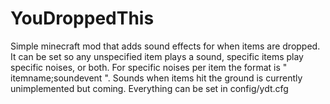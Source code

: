 YouDroppedThis
============

Simple minecraft mod that adds sound effects for when items are dropped.
It can be set so any unspecified item plays a sound, specific items play specific noises, or both.
For specific noises per item the format is " itemname;soundevent ".
Sounds when items hit the ground is currently unimplemented but coming.
Everything can be set in config/ydt.cfg
